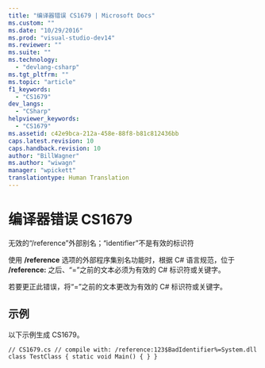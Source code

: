 ```yaml
---
title: "编译器错误 CS1679 | Microsoft Docs"
ms.custom: ""
ms.date: "10/29/2016"
ms.prod: "visual-studio-dev14"
ms.reviewer: ""
ms.suite: ""
ms.technology: 
  - "devlang-csharp"
ms.tgt_pltfrm: ""
ms.topic: "article"
f1_keywords: 
  - "CS1679"
dev_langs: 
  - "CSharp"
helpviewer_keywords: 
  - "CS1679"
ms.assetid: c42e9bca-212a-458e-88f8-b81c812436bb
caps.latest.revision: 10
caps.handback.revision: 10
author: "BillWagner"
ms.author: "wiwagn"
manager: "wpickett"
translationtype: Human Translation
---
```

# 编译器错误 CS1679
无效的“\/reference”外部别名；“identifier”不是有效的标识符  
  
 使用 **\/reference** 选项的外部程序集别名功能时，根据 C\# 语言规范，位于 **\/reference:** 之后、“\=”之前的文本必须为有效的 C\# 标识符或关键字。  
  
 若要更正此错误，将“\=”之前的文本更改为有效的 C\# 标识符或关键字。  
  
## 示例  
 以下示例生成 CS1679。  
  
```  
// CS1679.cs // compile with: /reference:123$BadIdentifier%=System.dll class TestClass { static void Main() { } }  
```